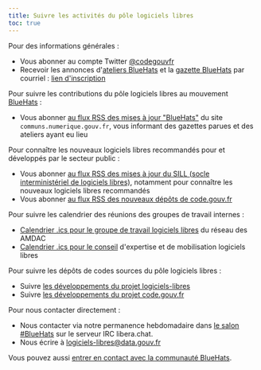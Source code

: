```yaml
---
title: Suivre les activités du pôle logiciels libres
toc: true
---
```


Pour des informations générales :

- Vous abonner au compte Twitter [@codegouvfr](https://twitter.com/codegouvfr)
- Recevoir les annonces d'[ateliers BlueHats](https://communs.numerique.gouv.fr/ateliers/) et la [gazette BlueHats](https://communs.numerique.gouv.fr/gazette/) par courriel : [lien d'inscription](https://infolettres.etalab.gouv.fr/subscribe/bluehats@mail.etalab.studio)

Pour suivre les contributions du pôle logiciels libres au mouvement [BlueHats](https://communs.numerique.gouv.fr/bluehats/) :

- Vous abonner [au flux RSS des mises à jour "BlueHats"](https://communs.numerique.gouv.fr/feed/feed.xml) du site `communs.numerique.gouv.fr`, vous informant des gazettes parues et des ateliers ayant eu lieu

Pour connaître les nouveaux logiciels libres recommandés pour et développés par le secteur public :

- Vous abonner [au flux RSS des mises à jour du SILL (socle interministériel de logiciels libres)](https://sill.etalab.gouv.fr/updates.xml), notamment pour connaître les nouveaux logiciels libres recommandés
- Vous abonner [au flux RSS des nouveaux dépôts de code.gouv.fr](https://code.gouv.fr/data/latest.xml)

Pour suivre les calendrier des réunions des groupes de travail internes :

- [Calendrier .ics pour le groupe de travail logiciels libres](/evenements/rdv-gtt-ll.ics) du réseau des AMDAC
- [Calendrier .ics pour le conseil](/evenements/rdv-conseil-logiciels-libres.ics) d'expertise et de mobilisation logiciels libres

Pour suivre les dépôts de codes sources du pôle logiciels libres :

- Suivre [les développements du projet logiciels-libres](https://sr.ht/~etalab/logiciels-libres/feed)
- Suivre [les développements du projet code.gouv.fr](https://sr.ht/~etalab/code.gouv.fr/feed)

Pour nous contacter directement :

- Nous contacter via notre permanence hebdomadaire dans [le salon #BlueHats](https://web.libera.chat/#bluehats) sur le serveur IRC libera.chat.
- Nous écrire à [logiciels-libres@data.gouv.fr](mailto:logiciels-libres@data.gouv.fr)

Vous pouvez aussi [entrer en contact avec la communauté BlueHats](espaces-communication-bluehats.md).
